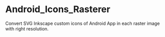 # Android_Icons_Rasterer
Convert SVG Inkscape custom icons of Android App in each raster image with right resolution.
